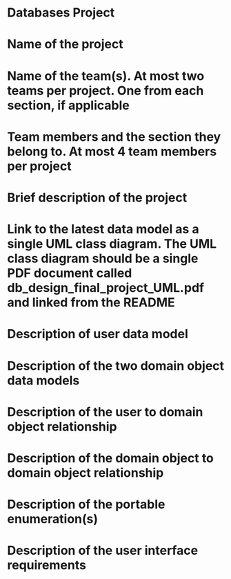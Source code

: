 # Databases Project

# Name of the project
# Name of the team(s). At most two teams per project. One from each section, if applicable
# Team members and the section they belong to. At most 4 team members per project
# Brief description of the project
# Link to the latest data model as a single UML class diagram. The UML class diagram should be a single PDF document called db_design_final_project_UML.pdf and linked from the README
# Description of user data model
# Description of the two domain object data models
# Description of the user to domain object relationship
# Description of the domain object to domain object relationship
# Description of the portable enumeration(s)
# Description of the user interface requirements

